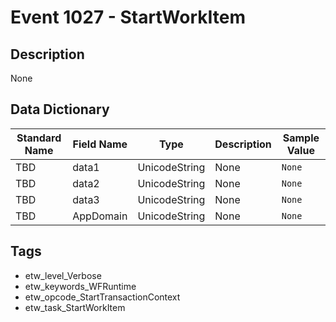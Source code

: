 # Event 1027 - StartWorkItem

## Description
None

## Data Dictionary
|Standard Name|Field Name|Type|Description|Sample Value|
|---|---|---|---|---|
|TBD|data1|UnicodeString|None|`None`|
|TBD|data2|UnicodeString|None|`None`|
|TBD|data3|UnicodeString|None|`None`|
|TBD|AppDomain|UnicodeString|None|`None`|

## Tags
* etw_level_Verbose
* etw_keywords_WFRuntime
* etw_opcode_StartTransactionContext
* etw_task_StartWorkItem